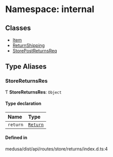 # Namespace: internal

## Classes

- [Item](../classes/internal-49.Item.md)
- [ReturnShipping](../classes/internal-49.ReturnShipping.md)
- [StorePostReturnsReq](../classes/internal-49.StorePostReturnsReq.md)

## Type Aliases

### StoreReturnsRes

Ƭ **StoreReturnsRes**: `Object`

#### Type declaration

| Name | Type |
| :------ | :------ |
| `return` | [`Return`](../classes/internal.Return.md) |

#### Defined in

medusa/dist/api/routes/store/returns/index.d.ts:4
